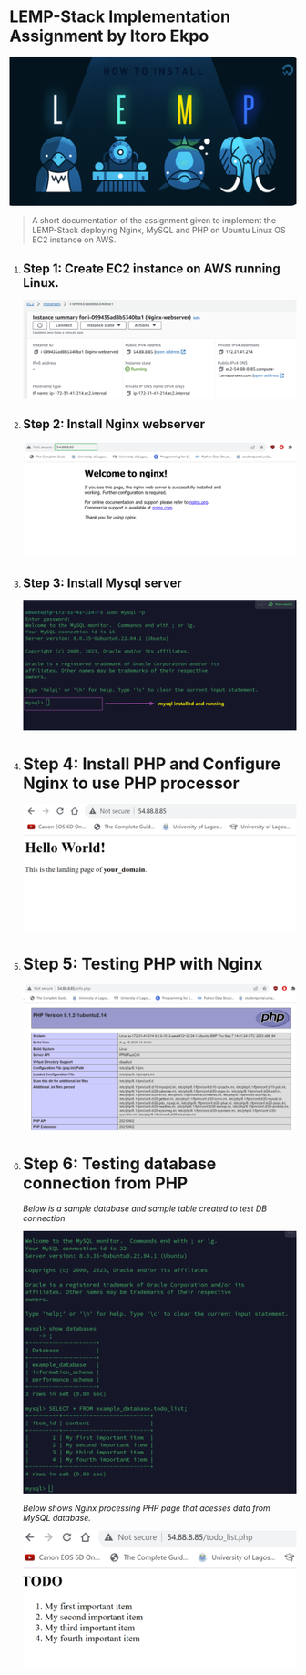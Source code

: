 # LEMP-Stack Implementation Assignment by Itoro Ekpo
![cover](./lemp_img/cover.png)

> A short documentation of the assignment given to implement the LEMP-Stack deploying Nginx, MySQL and PHP on Ubuntu Linux OS EC2 instance on AWS.

1. ## Step 1: Create EC2 instance on AWS running Linux.

    ![linux](./lemp_img/1.EC2_instance.png)

2. ## Step 2: Install Nginx webserver

    ![nginx](./lemp_img/2.Nginx_running.png)

3. ## Step 3: Install Mysql server

    ![mysql](./lemp_img/3.mysql_running.png)

4. # Step 4: Install PHP and Configure Nginx to use PHP processor

    ![php](./lemp_img/4.webpage_served_by_nginx.png)

5. # Step 5: Testing PHP with Nginx

    ![php_nginx](./lemp_img/5.php_served_by_nginx.png)

6. # Step 6: Testing database connection from PHP

    _Below is a sample database and sample table created to test DB connection_

    ![sample_db](./lemp_img/6.sample_database_table.png)

    _Below shows Nginx processing PHP page that acesses data from MySQL database._

    ![nginx_php_mysql](./lemp_img/7.nginx_serving_phpfile_accessing_mysql_database_table.png)

    

